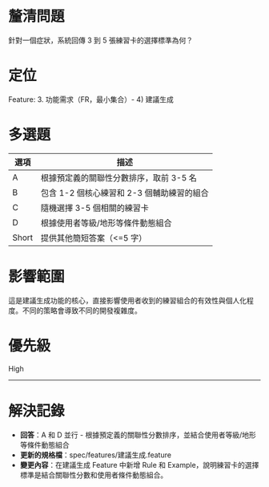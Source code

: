 # 釐清問題

針對一個症狀，系統回傳 3 到 5 張練習卡的選擇標準為何？

# 定位

Feature: 3. 功能需求（FR，最小集合）- 4) 建議生成

# 多選題

| 選項 | 描述 |
|---|---|
| A | 根據預定義的關聯性分數排序，取前 3-5 名 |
| B | 包含 1-2 個核心練習和 2-3 個輔助練習的組合 |
| C | 隨機選擇 3-5 個相關的練習卡 |
| D | 根據使用者等級/地形等條件動態組合 |
| Short | 提供其他簡短答案（<=5 字）|

# 影響範圍

這是建議生成功能的核心，直接影響使用者收到的練習組合的有效性與個人化程度。不同的策略會導致不同的開發複雜度。

# 優先級

High

---
# 解決記錄

- **回答**：A 和 D 並行 - 根據預定義的關聯性分數排序，並結合使用者等級/地形等條件動態組合
- **更新的規格檔**：spec/features/建議生成.feature
- **變更內容**：在建議生成 Feature 中新增 Rule 和 Example，說明練習卡的選擇標準是結合關聯性分數和使用者條件動態組合。